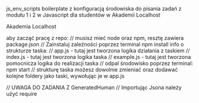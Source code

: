 js_env_scripts
boilerplate z konfiguracją środowiska do pisania zadań z modułu 1 i 2 w Javascript dla studentów w Akademii Localhost

Akademia Localhost

aby zacząć pracę z repo:
// musisz mieć node oraz npm, resztę zawiera package.json
// Zainstaluj zależności poprzez terminal
npm install
info o strukturze taska:
// app.js - tutaj jest tworzona logika działania z taskiem
// index.js - tutaj jest tworzona logika taska
// example.js - tutaj jest tworzona pomocnicza logika do realizacji taska
// odpal środowisko poprzez terminal:
npm start
// strukturę taska możesz dowolnie zmieniać oraz dodawać kolejne foldery jako taski, wywołując je w app.js

// UWAGA DO ZADANIA Z GeneratedHuman
// Importując Jsona należy użyć require
